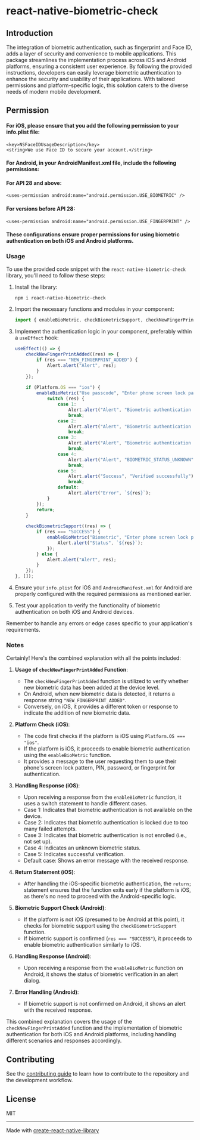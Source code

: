 # react-native-biometric-check

## Introduction

The integration of biometric authentication, such as fingerprint and Face ID, adds a layer of security and convenience to mobile applications. This package streamlines the implementation process across iOS and Android platforms, ensuring a consistent user experience. By following the provided instructions, developers can easily leverage biometric authentication to enhance the security and usability of their applications. With tailored permissions and platform-specific logic, this solution caters to the diverse needs of modern mobile development.

## Permission


#### For iOS, please ensure that you add the following permission to your info.plist file:

```
<key>NSFaceIDUsageDescription</key>
<string>We use Face ID to secure your account.</string>

```

#### For Android, in your AndroidManifest.xml file, include the following permissions:

#### For API 28 and above:

```
<uses-permission android:name="android.permission.USE_BIOMETRIC" />

```

#### For versions before API 28:

```
<uses-permission android:name="android.permission.USE_FINGERPRINT" />

```


#### These configurations ensure proper permissions for using biometric authentication on both iOS and Android platforms.

### Usage

To use the provided code snippet with the `react-native-biometric-check` library, you'll need to follow these steps:

1. Install the library:
   ```
   npm i react-native-biometric-check 
   ```
   

2. Import the necessary functions and modules in your component:
   ```javascript
   import { enableBioMetric, checkBiometricSupport, checkNewFingerPrintAdded } from 'react-native-biometric-check';
   ```

3. Implement the authentication logic in your component, preferably within a `useEffect` hook:
   ```javascript
   useEffect(() => {
       checkNewFingerPrintAdded((res) => {
           if (res === "NEW_FINGERPRINT_ADDED") {
               Alert.alert("Alert", res);
           }
       });
       
       if (Platform.OS === "ios") {
           enableBioMetric("Use passcode", "Enter phone screen lock pattern, PIN, password or fingerprint", (res) => {
               switch (res) {
                   case 1:
                       Alert.alert("Alert", "Biometric authentication not available on the device");
                       break;
                   case 2:
                       Alert.alert("Alert", "Biometric authentication is locked due to too many failed attempts");
                       break;
                   case 3:
                       Alert.alert("Alert", "Biometric authentication is not enrolled");
                       break;
                   case 4:
                       Alert.alert("Alert", "BIOMETRIC_STATUS_UNKNOWN");
                       break;
                   case 5:
                       Alert.alert("Success", "Verified successfully");
                       break;
                   default:
                       Alert.alert("Error", `${res}`);
               }
           });
           return;
       }
       
       checkBiometricSupport((res) => {
           if (res === "SUCCESS") {
               enableBioMetric("Biometric", "Enter phone screen lock pattern, PIN, password or fingerprint", (res) => {
                   Alert.alert("Status", `${res}`);
               });
           } else {
               Alert.alert("Alert", res);
           }
       });
   }, []);
   ```

4. Ensure your `info.plist` for iOS and `AndroidManifest.xml` for Android are properly configured with the required permissions as mentioned earlier.

5. Test your application to verify the functionality of biometric authentication on both iOS and Android devices.

Remember to handle any errors or edge cases specific to your application's requirements.

### Notes

Certainly! Here's the combined explanation with all the points included:

1. **Usage of `checkNewFingerPrintAdded` Function**:
   - The `checkNewFingerPrintAdded` function is utilized to verify whether new biometric data has been added at the device level.
   - On Android, when new biometric data is detected, it returns a response string `"NEW_FINGERPRINT_ADDED"`.
   - Conversely, on iOS, it provides a different token or response to indicate the addition of new biometric data.

2. **Platform Check (iOS)**:
   - The code first checks if the platform is iOS using `Platform.OS === "ios"`.
   - If the platform is iOS, it proceeds to enable biometric authentication using the `enableBioMetric` function.
   - It provides a message to the user requesting them to use their phone's screen lock pattern, PIN, password, or fingerprint for authentication.

3. **Handling Response (iOS)**:
   - Upon receiving a response from the `enableBioMetric` function, it uses a switch statement to handle different cases.
   - Case 1: Indicates that biometric authentication is not available on the device.
   - Case 2: Indicates that biometric authentication is locked due to too many failed attempts.
   - Case 3: Indicates that biometric authentication is not enrolled (i.e., not set up).
   - Case 4: Indicates an unknown biometric status.
   - Case 5: Indicates successful verification.
   - Default case: Shows an error message with the received response.

4. **Return Statement (iOS)**:
   - After handling the iOS-specific biometric authentication, the `return;` statement ensures that the function exits early if the platform is iOS, as there's no need to proceed with the Android-specific logic.

5. **Biometric Support Check (Android)**:
   - If the platform is not iOS (presumed to be Android at this point), it checks for biometric support using the `checkBiometricSupport` function.
   - If biometric support is confirmed (`res === "SUCCESS"`), it proceeds to enable biometric authentication similarly to iOS.

6. **Handling Response (Android)**:
   - Upon receiving a response from the `enableBioMetric` function on Android, it shows the status of biometric verification in an alert dialog.

7. **Error Handling (Android)**:
   - If biometric support is not confirmed on Android, it shows an alert with the received response.

This combined explanation covers the usage of the `checkNewFingerPrintAdded` function and the implementation of biometric authentication for both iOS and Android platforms, including handling different scenarios and responses accordingly.

## Contributing

See the [contributing guide](CONTRIBUTING.md) to learn how to contribute to the repository and the development workflow.

## License

MIT

---

Made with [create-react-native-library](https://github.com/callstack/react-native-builder-bob)